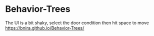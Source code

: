 # Behavior-Trees
The UI is a bit shaky, select the door condition then hit space to move
https://bnira.github.io/Behavior-Trees/
